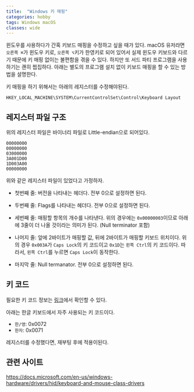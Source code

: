 ```yaml
---
title:  "Windows 키 매핑"
categories: hobby
tags: Windows macOS
classes: wide
---
```


윈도우를 사용하다가 간혹 키보드 매핑을 수정하고 싶을 때가 있다. macOS 유저라면 `오른쪽 ⌘`가 윈도우 키로, `오른쪽 ⌥`키가 한영키로 되어 있어서 실제 윈도우 키보드와 다르기 때문에 키 매핑 없이는 불편함을 겪을 수 있다. 하지만 또 서드 파티 프로그램을 사용하기는 괜히 찝집하다. 아래는 별도의 프로그램 설치 없이 키보드 매핑을 할 수 있는 방법을 설명한다.

키 매핑을 하기 위해서는 아래의 레지스터를 수정해야된다.

`HKEY_LOCAL_MACHINE\SYSTEM\CurrentControlSet\Control\Keyboard Layout`

## 레지스터 파일 구조

위의 레지스터 파일은 바이너리 파일로 Little-endian으로 되어있다.

```
00000000
00000000
03000000
3A001D00
1D003A00
00000000
```

위와 같은 레지스터 파일이 있었다고 가정하자.

- 첫번째 줄: 버전을 나타내는 헤더다. 전부 0으로 설정하면 된다.

- 두번째 줄: Flags를 나타내는 헤더다. 전부 0으로 설정하면 된다.

- 세번째 줄: 매핑할 항목의 개수를 나타낸다. 위의 경우에는 `0x00000003`이므로 아래에 3줄이 더 나올 것이라는 의미가 된다. (Null terminator 포함)

- 나머지 줄: 앞에 2바이트가 매핑할 값, 뒤에 2바이트가 매핑할 키보드 위치이다. 위의 경우 `0x003A`가 `Caps Lock`의 키 코드이고 `0x1D`는 `왼쪽 Ctrl`의 키 코드이다. 따라서, `왼쪽 Ctrl`를 누르면 `Caps Lock`이 동작한다.

- 마지막 줄: Null termanator. 전부 0으로 설정하면 된다.

## 키 코드

필요한 키 코드 정보는 [링크](https://www.win.tue.nl/~aeb/linux/kbd/scancodes-1.html)에서 확인할 수 있다.

아래는 한글 키보드에서 자주 사용되는 키 코드이다.

- `한/영`: 0x0072
- `한자`: 0x0071

레지스터를 수정했다면, 재부팅 후에 적용이된다.

## 관련 사이트

<https://docs.microsoft.com/en-us/windows-hardware/drivers/hid/keyboard-and-mouse-class-drivers>
